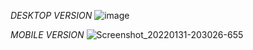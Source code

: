 *DESKTOP VERSION*
![image](https://user-images.githubusercontent.com/78498733/151889447-3089a20f-2630-489e-ab6c-7acbb445afe3.png)

*MOBILE VERSION*
![Screenshot_20220131-203026-655](https://user-images.githubusercontent.com/78498733/151890379-f3e7c532-178b-4e40-9fec-4c0a9c1d451c.png)

